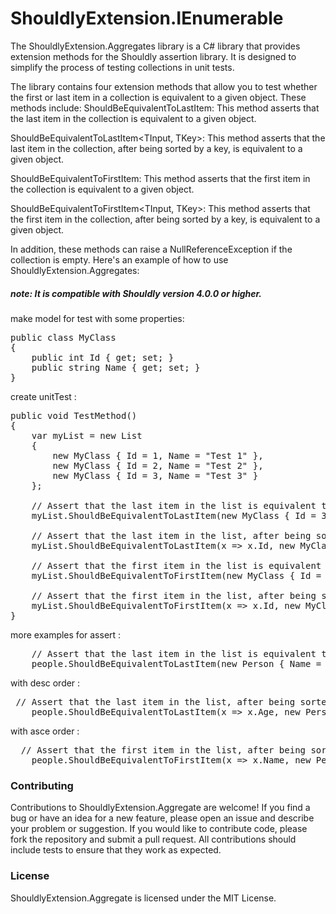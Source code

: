 # ShouldlyExtension.IEnumerable
The ShouldlyExtension.Aggregates library is a C# library that provides extension methods for the Shouldly assertion library. 
It is designed to simplify the process of testing collections in unit tests.

The library contains four extension methods that allow you to test whether the first or last item in a collection is equivalent to a given object. These methods include:
ShouldBeEquivalentToLastItem: This method asserts that the last item in the collection is equivalent to a given object.

ShouldBeEquivalentToLastItem<TInput, TKey>: This method asserts that the last item in the collection, after being sorted by a key, is equivalent to a given object.

ShouldBeEquivalentToFirstItem: This method asserts that the first item in the collection is equivalent to a given object.

ShouldBeEquivalentToFirstItem<TInput, TKey>: This method asserts that the first item in the collection, after being sorted by a key, is equivalent to a given object.

In addition, these methods can raise a NullReferenceException if the collection is empty.
Here's an example of how to use ShouldlyExtension.Aggregates:
##### note: It is compatible with Shouldly version 4.0.0 or higher.
make model for test with some properties:
<pre>
public class MyClass
{
    public int Id { get; set; }
    public string Name { get; set; }
}
</pre>
create unitTest : 
<pre>
public void TestMethod()
{
    var myList = new List<MyClass>
    {
        new MyClass { Id = 1, Name = "Test 1" },
        new MyClass { Id = 2, Name = "Test 2" },
        new MyClass { Id = 3, Name = "Test 3" }
    };

    // Assert that the last item in the list is equivalent to a given object
    myList.ShouldBeEquivalentToLastItem(new MyClass { Id = 3, Name = "Test 3" });

    // Assert that the last item in the list, after being sorted by a key, is equivalent to a given object
    myList.ShouldBeEquivalentToLastItem(x => x.Id, new MyClass { Id = 3, Name = "Test 3" });

    // Assert that the first item in the list is equivalent to a given object
    myList.ShouldBeEquivalentToFirstItem(new MyClass { Id = 1, Name = "Test 1" });

    // Assert that the first item in the list, after being sorted by a key, is equivalent to a given object
    myList.ShouldBeEquivalentToFirstItem(x => x.Id, new MyClass { Id = 1, Name = "Test 1" });
}
</pre>
more examples for assert : 
<pre>
    // Assert that the last item in the list is equivalent to a given object
    people.ShouldBeEquivalentToLastItem(new Person { Name = "Charlie", Age = 35 });
</pre>
with desc order : 
<pre>
 // Assert that the last item in the list, after being sorted by age, is equivalent to a given object
    people.ShouldBeEquivalentToLastItem(x => x.Age, new Person { Name = "Charlie", Age = 35 }, OrderType.Descending);
</pre>
with asce order : 
<pre>
  // Assert that the first item in the list, after being sorted by name, is equivalent to a given object
    people.ShouldBeEquivalentToFirstItem(x => x.Name, new Person { Name = "Alice", Age = 25 }, OrderType.Ascending);
</pre>

### Contributing
Contributions to ShouldlyExtension.Aggregate are welcome! If you find a bug or have an idea for a new feature, please open an issue and describe your problem or suggestion. If you would like to contribute code, please fork the repository and submit a pull request. All contributions should include tests to ensure that they work as expected.

### License
ShouldlyExtension.Aggregate is licensed under the MIT License.
